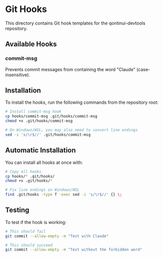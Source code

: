 # Git Hooks

This directory contains Git hook templates for the qontinui-devtools repository.

## Available Hooks

### commit-msg

Prevents commit messages from containing the word "Claude" (case-insensitive).

## Installation

To install the hooks, run the following commands from the repository root:

```bash
# Install commit-msg hook
cp hooks/commit-msg .git/hooks/commit-msg
chmod +x .git/hooks/commit-msg

# On Windows/WSL, you may also need to convert line endings
sed -i 's/\r$//' .git/hooks/commit-msg
```

## Automatic Installation

You can install all hooks at once with:

```bash
# Copy all hooks
cp hooks/* .git/hooks/
chmod +x .git/hooks/*

# Fix line endings on Windows/WSL
find .git/hooks -type f -exec sed -i 's/\r$//' {} \;
```

## Testing

To test if the hook is working:

```bash
# This should fail
git commit --allow-empty -m "Test with Claude"

# This should succeed
git commit --allow-empty -m "Test without the forbidden word"
```
